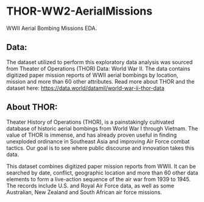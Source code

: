 # THOR-WW2-AerialMissions
WWII Aerial Bombing Missions EDA.

## Data:
The dataset utilized to perform this exploratory data analysis was sourced from Theater of Operations (THOR) Data: World War II. The data contains digitized paper mission reports of WWII aerial bombings by location, mission and more than 60 other attributes. Read more about THOR and the dataset here: https://data.world/datamil/world-war-ii-thor-data

## About THOR:
Theater History of Operations (THOR), is a painstakingly cultivated database of historic aerial bombings from World War I through Vietnam. The value of THOR is immense, and has already proven useful in finding unexploded ordinance in Southeast Asia and improving Air Force combat tactics. Our goal is to see where public discourse and innovation takes this data.

This dataset combines digitized paper mission reports from WWII. It can be searched by date, conflict, geographic location and more than 60 other data elements to form a live-action sequence of the air war from 1939 to 1945. The records include U.S. and Royal Air Force data, as well as some Australian, New Zealand and South African air force missions.

